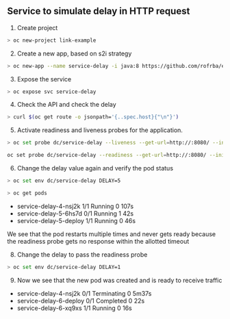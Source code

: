 ## Service to simulate delay in HTTP request

1. Create project

```sh
> oc new-project link-example
```

2. Create a new app, based on s2i strategy

```sh
> oc new-app --name service-delay -i java:8 https://github.com/rofrba/examples-openshift --context-dir health-check/delay -e DELAY=1
```

3. Expose the service
```sh
> oc expose svc service-delay
```

4. Check the API and check the delay 
```sh
> curl $(oc get route -o jsonpath='{..spec.host}{"\n"}')
```


5. Activate readiness and liveness probes for the application.
```sh
> oc set probe dc/service-delay --liveness --get-url=http://:8080/ --initial-delay-seconds=2 --timeout-seconds=2
```
```sh
oc set probe dc/service-delay --readiness --get-url=http://:8080/ --initial-delay-seconds=2 --timeout-seconds=2
```

6. Change the delay value again and verify the pod status
```sh
> oc set env dc/service-delay DELAY=5
```
```sh
> oc get pods
```

* service-delay-4-nsj2k    1/1     Running     0          107s
* service-delay-5-6hs7d    0/1     Running     1          42s
* service-delay-5-deploy   1/1     Running     0          46s

We see that the pod restarts multiple times and never gets ready because the readiness probe gets no response within the allotted timeout

8. Change the delay to pass the readiness probe
```sh
> oc set env dc/service-delay DELAY=1
```

9. Now we see that the new pod was created and is ready to receive traffic

* service-delay-4-nsj2k    0/1     Terminating   0          5m37s
* service-delay-6-deploy   0/1     Completed     0          22s
* service-delay-6-xq9xs    1/1     Running       0          16s
